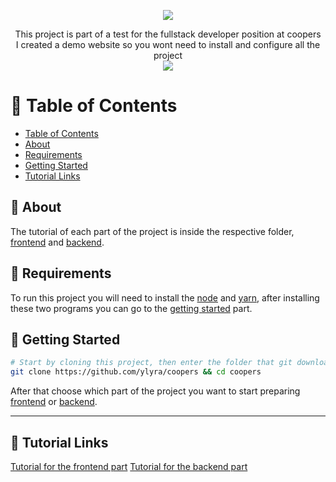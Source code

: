 <p align="center">
  <a href="https://coopers.yanlyra.com.br/" target="_blank">
    <img src="https://i.imgur.com/JPOfn7Z.png" />
  </a>
</p>

<p align="center">  
  This project is part of a test for the fullstack developer position at coopers<br/>
  I created a demo website so you wont need to install and configure all the project<br/>

  <a href="https://coopers.yanlyra.com.br/" target="_blank">
    <img src="https://img.shields.io/badge/-DEMO-%234ac959?style=for-the-badge&logoWidth=250" />
  </a>
</p>

:bookmark_tabs: Table of Contents
================
<!-- ts -->
  - [Table of Contents](#table-of-contents)
  - [About](#about)
  - [Requirements](#requirements)
  - [Getting Started](#getting-started)
  - [Tutorial Links](#tutorial-links)
<!-- te -->

## :newspaper: About

The tutorial of each part of the project is inside the respective folder, [frontend](web#getting-started) and [backend](api#getting-started).

## :dart: Requirements

To run this project you will need to install the [node](https://nodejs.org/) and [yarn](https://yarnpkg.com/), after installing these two programs you can go to the [getting started](#getting-started) part.

## :memo: Getting Started

```bash
# Start by cloning this project, then enter the folder that git downloaded.
git clone https://github.com/ylyra/coopers && cd coopers
```

After that choose which part of the project you want to start preparing [frontend](web#getting-started) or [backend](api#getting-started).

___

## :link: Tutorial Links
[Tutorial for the frontend part](web#getting-started)
[Tutorial for the backend part](api#getting-started)